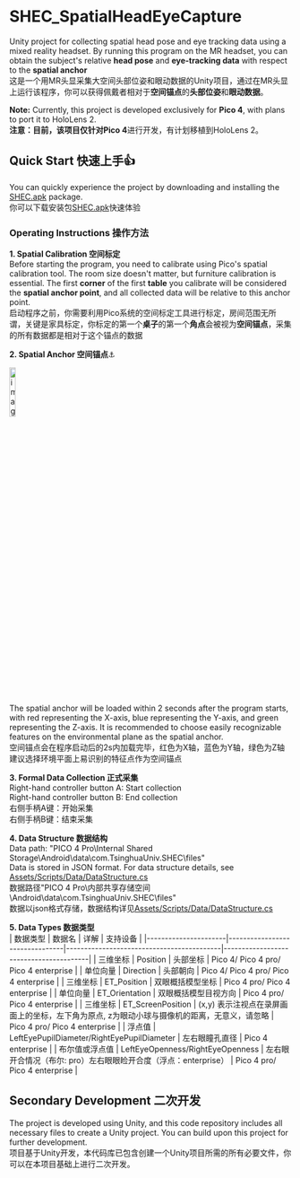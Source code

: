 # SHEC_SpatialHeadEyeCapture
Unity project for collecting spatial head pose and eye tracking data using a mixed reality headset.
By running this program on the MR headset, you can obtain the subject's relative **head pose** and **eye-tracking data** with respect to the **spatial anchor**  
这是一个用MR头显采集大空间头部位姿和眼动数据的Unity项目，通过在MR头显上运行该程序，你可以获得佩戴者相对于**空间锚点**的**头部位姿**和**眼动数据**。

**Note:** Currently, this project is developed exclusively for **Pico 4**, with plans to port it to HoloLens 2.  
**注意：**目前，该项目仅针对**Pico 4**进行开发，有计划移植到HoloLens 2。

## Quick Start 快速上手👍

You can quickly experience the project by downloading and installing the [SHEC.apk](https://github.com/Rausery/SHEC_SpatialHeadEyeCapture/blob/main/SHEC.apk) package.  
你可以下载安装包[SHEC.apk](https://github.com/Rausery/SHEC_SpatialHeadEyeCapture/blob/main/SHEC.apk)快速体验

### Operating Instructions 操作方法

**1. Spatial Calibration 空间标定**  
Before starting the program, you need to calibrate using Pico's spatial calibration tool. The room size doesn't matter, but furniture calibration is essential. The first **corner** of the first **table** you calibrate will be considered the **spatial anchor point**, and all collected data will be relative to this anchor point.  
启动程序之前，你需要利用Pico系统的空间标定工具进行标定，房间范围无所谓，关键是家具标定，你标定的第一个**桌子**的第一个**角点**会被视为**空间锚点**，采集的所有数据都是相对于这个锚点的数据

**2. Spatial Anchor 空间锚点**⚓  
<div>
<img src="https://github.com/Rausery/SHEC_SpatialHeadEyeCapture/assets/116069411/2465ec5e-398e-4937-b6d4-1207188bd6ea" alt="image" style="width:15%;" />
</div>

The spatial anchor will be loaded within 2 seconds after the program starts, with red representing the X-axis, blue representing the Y-axis, and green representing the Z-axis. It is recommended to choose easily recognizable features on the environmental plane as the spatial anchor.  
空间锚点会在程序启动后的2s内加载完毕，红色为X轴，蓝色为Y轴，绿色为Z轴  
建议选择环境平面上易识别的特征点作为空间锚点

**3. Formal Data Collection 正式采集**  
Right-hand controller button A: Start collection  
Right-hand controller button B: End collection  
右侧手柄A键：开始采集  
右侧手柄B键：结束采集  

**4. Data Structure 数据结构**  
Data path: "PICO 4 Pro\Internal Shared Storage\Android\data\com.TsinghuaUniv.SHEC\files"  
Data is stored in JSON format. For data structure details, see [Assets/Scripts/Data/DataStructure.cs](https://github.com/Rausery/SHEC_SpatialHeadEyeCapture/blob/main/Assets/Scripts/Data/DataStructure.cs)  
数据路径"PICO 4 Pro\内部共享存储空间\Android\data\com.TsinghuaUniv.SHEC\files"  
数据以json格式存储，数据结构详见[Assets/Scripts/Data/DataStructure.cs](https://github.com/Rausery/SHEC_SpatialHeadEyeCapture/blob/main/Assets/Scripts/Data/DataStructure.cs)

**5. Data Types 数据类型**  
| 数据类型              | 数据名                          | 详解                                       | 支持设备                                 |
|----------------------|--------------------------------|-------------------------------------------|----------------------------------------|
| 三维坐标              | Position                       | 头部坐标                                   | Pico 4/ Pico 4 pro/ Pico 4 enterprise   |
| 单位向量              | Direction                      | 头部朝向                                   | Pico 4/ Pico 4 pro/ Pico 4 enterprise   |
| 三维坐标              | ET_Position                    | 双眼概括模型坐标                           | Pico 4 pro/ Pico 4 enterprise           |
| 单位向量              | ET_Orientation                 | 双眼概括模型目视方向                     | Pico 4 pro/ Pico 4 enterprise           |
| 三维坐标              | ET_ScreenPosition              | (x,y) 表示注视点在录屏画面上的坐标，左下角为原点, z为眼动小球与摄像机的距离，无意义，请忽略     | Pico 4 pro/ Pico 4 enterprise           |
| 浮点值                | LeftEyePupilDiameter/RightEyePupilDiameter | 左右眼瞳孔直径              | Pico 4 enterprise                       |
| 布尔值或浮点值        | LeftEyeOpenness/RightEyeOpenness | 左右眼开合情况（布尔: pro）左右眼眼睑开合度（浮点：enterprise） | Pico 4 pro/ Pico 4 enterprise   |

## Secondary Development 二次开发

The project is developed using Unity, and this code repository includes all necessary files to create a Unity project. You can build upon this project for further development.  
项目基于Unity开发，本代码库已包含创建一个Unity项目所需的所有必要文件，你可以在本项目基础上进行二次开发。
